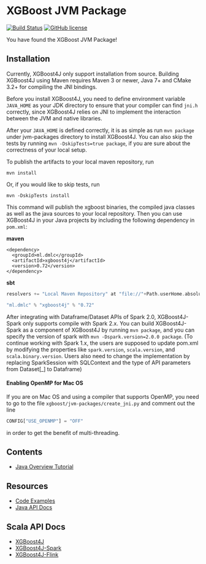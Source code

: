XGBoost JVM Package
===================
[![Build Status](https://travis-ci.org/dmlc/xgboost.svg?branch=master)](https://travis-ci.org/dmlc/xgboost)
[![GitHub license](http://dmlc.github.io/img/apache2.svg)](../LICENSE)

You have found the XGBoost JVM Package!

Installation
------------
Currently, XGBoost4J only support installation from source. Building XGBoost4J using Maven requires Maven 3 or newer, Java 7+ and CMake 3.2+ for compiling the JNI bindings.

Before you install XGBoost4J, you need to define environment variable `JAVA_HOME` as your JDK directory to ensure that your compiler can find `jni.h` correctly, since XGBoost4J relies on JNI to implement the interaction between the JVM and native libraries.

After your `JAVA_HOME` is defined correctly, it is as simple as run `mvn package` under jvm-packages directory to install XGBoost4J. You can also skip the tests by running `mvn -DskipTests=true package`, if you are sure about the correctness of your local setup.

To publish the artifacts to your local maven repository, run

    mvn install

Or, if you would like to skip tests, run

    mvn -DskipTests install

This command will publish the xgboost binaries, the compiled java classes as well as the java sources to your local repository. Then you can use XGBoost4J in your Java projects by including the following dependency in `pom.xml`:

<b>maven</b>

    <dependency>
      <groupId>ml.dmlc</groupId>
      <artifactId>xgboost4j</artifactId>
      <version>0.72</version>
    </dependency>


<b>sbt</b> 
```sbt
resolvers += "Local Maven Repository" at "file://"+Path.userHome.absolutePath+"/.m2/repository"

"ml.dmlc" % "xgboost4j" % "0.72"
``` 


After integrating with Dataframe/Dataset APIs of Spark 2.0, XGBoost4J-Spark only supports compile with Spark 2.x. You can build XGBoost4J-Spark as a component of XGBoost4J by running `mvn package`, and you can specify the version of spark with `mvn -Dspark.version=2.0.0 package`.   (To continue working with Spark 1.x, the users are supposed to update pom.xml by modifying the properties like `spark.version`, `scala.version`, and `scala.binary.version`. Users also need to change the implementation by replacing SparkSession with SQLContext and the type of API parameters from Dataset[_] to Dataframe)

#### Enabling OpenMP for  Mac OS
If you are on Mac OS and using a compiler that supports OpenMP, you need to go to the file `xgboost/jvm-packages/create_jni.py` and comment out the line 
```python
CONFIG["USE_OPENMP"] = "OFF"
```
in order to get the benefit of multi-threading.

Contents
--------
* [Java Overview Tutorial](java_intro.md)

Resources
---------
* [Code Examples](https://github.com/dmlc/xgboost/tree/master/jvm-packages/xgboost4j-example)
* [Java API Docs](http://dmlc.ml/docs/javadocs/index.html)

## Scala API Docs
  * [XGBoost4J](http://dmlc.ml/docs/scaladocs/xgboost4j/index.html)
  * [XGBoost4J-Spark](http://dmlc.ml/docs/scaladocs/xgboost4j-spark/index.html)
  * [XGBoost4J-Flink](http://dmlc.ml/docs/scaladocs/xgboost4j-flink/index.html)

